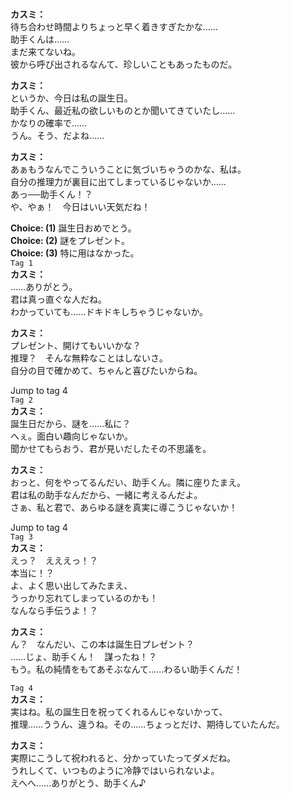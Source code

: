 # 

  
**カスミ：**  
待ち合わせ時間よりちょっと早く着きすぎたかな……  
助手くんは……  
まだ来てないね。  
彼から呼び出されるなんて、珍しいこともあったものだ。  
  
**カスミ：**  
というか、今日は私の誕生日。  
助手くん、最近私の欲しいものとか聞いてきていたし……  
かなりの確率で……  
うん。そう、だよね……  
  
**カスミ：**  
あぁもうなんでこういうことに気づいちゃうのかな、私は。  
自分の推理力が裏目に出てしまっているじゃないか……  
あっ──助手くん！？  
や、やぁ！　今日はいい天気だね！  
  
**Choice: (1)**  誕生日おめでとう。  
**Choice: (2)**  謎をプレゼント。  
**Choice: (3)**  特に用はなかった。  
`Tag 1`  
**カスミ：**  
……ありがとう。  
君は真っ直ぐな人だね。  
わかっていても……ドキドキしちゃうじゃないか。  
  
**カスミ：**  
プレゼント、開けてもいいかな？  
推理？　そんな無粋なことはしないさ。  
自分の目で確かめて、ちゃんと喜びたいからね。  
  
Jump to tag 4  
`Tag 2`  
**カスミ：**  
誕生日だから、謎を……私に？  
へぇ。面白い趣向じゃないか。  
聞かせてもらおう、君が見いだしたその不思議を。  
  
**カスミ：**  
おっと、何をやってるんだい、助手くん。隣に座りたまえ。  
君は私の助手なんだから、一緒に考えるんだよ。  
さぁ、私と君で、あらゆる謎を真実に導こうじゃないか！  
  
Jump to tag 4  
`Tag 3`  
**カスミ：**  
えっ？　えええっ！？  
本当に！？  
よ、よく思い出してみたまえ、  
うっかり忘れてしまっているのかも！  
なんなら手伝うよ！？  
  
**カスミ：**  
ん？　なんだい、この本は誕生日プレゼント？  
……じょ、助手くん！　謀ったね！？  
もう。私の純情をもてあそぶなんて……わるい助手くんだ！  
  
`Tag 4`  
**カスミ：**  
実はね。私の誕生日を祝ってくれるんじゃないかって、  
推理……ううん、違うね。その……ちょっとだけ、期待していたんだ。  
  
**カスミ：**  
実際にこうして祝われると、分かっていたってダメだね。  
うれしくて、いつものように冷静ではいられないよ。  
えへへ……ありがとう、助手くん♪  
